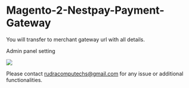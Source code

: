 # Magento-2-Nestpay-Payment-Gateway
You will transfer to merchant gateway url with all details.

Admin panel setting

<p>

<img src="/rudracomputech/Magento-2-Nestpay-Payment-Gateway/blob/master/adminscreen1.png?raw=true" style="max-width:100%;">
</p>

Please contact rudracomputechs@gmail.com for any issue or additional functionalities.
